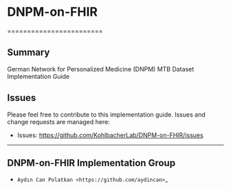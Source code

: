 # DNPM-on-FHIR
========================

Summary
-------
German Network for Personalized Medicine (DNPM) MTB Dataset Implementation Guide

Issues
------
Please feel free to contribute to this implementation guide. Issues and change requests are managed here:

* Issues: https://github.com/KohlbacherLab/DNPM-on-FHIR/issues

------

DNPM-on-FHIR Implementation Group
------

* `Aydın Can Polatkan <https://github.com/aydincan>`_